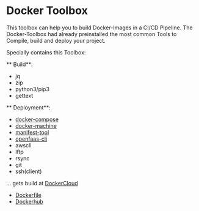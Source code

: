 # Docker Toolbox


This toolbox can help you to build Docker-Images in a CI/CD Pipeline.
The Docker-Toolbox had already preinstalled the most common Tools to Compile,
build and deploy your project.

Specially contains this Toolbox:

** Build**:
 - jq
 - zip
 - python3/pip3
 - gettext

** Deployment**:
- [docker-compose](https://github.com/docker/compose)
- [docker-machine](https://github.com/docker/machine)
- [manifest-tool](https://github.com/estesp/manifest-tool)
- [openfaas-cli](https://github.com/openfaas/faas-cli)
- awscli
- lftp
- rsync
- git
- ssh(client)

... gets build at [DockerCloud](https://cloud.docker.com)

- [Dockerfile](https://github.com/firecyberice/docker-toolbox)
- [Dockerhub](https://hub.docker.com/r/firecyberice/docker-toolbox)
